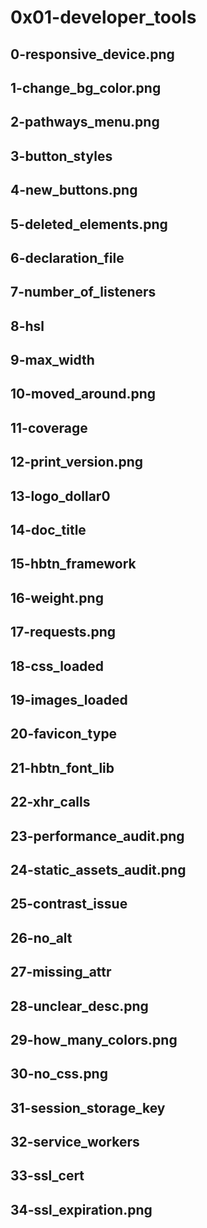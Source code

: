 # 0x01-developer_tools
## 0-responsive_device.png
## 1-change_bg_color.png
## 2-pathways_menu.png
## 3-button_styles
## 4-new_buttons.png
## 5-deleted_elements.png
## 6-declaration_file
## 7-number_of_listeners
## 8-hsl
## 9-max_width
## 10-moved_around.png
## 11-coverage
## 12-print_version.png
## 13-logo_dollar0
## 14-doc_title
## 15-hbtn_framework
## 16-weight.png
## 17-requests.png
## 18-css_loaded
## 19-images_loaded
## 20-favicon_type
## 21-hbtn_font_lib
## 22-xhr_calls
## 23-performance_audit.png
## 24-static_assets_audit.png
## 25-contrast_issue
## 26-no_alt
## 27-missing_attr
## 28-unclear_desc.png
## 29-how_many_colors.png
## 30-no_css.png
## 31-session_storage_key
## 32-service_workers
## 33-ssl_cert
## 34-ssl_expiration.png

